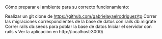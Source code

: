 Cómo preparar el ambiente para su correcto funcionamiento:

Realizar un git clone de https://github.com/gabrielayaelrodriguez/tp
Correr las migraciones correspondientes de la base de datos con rails db:migrate
Correr rails db:seeds para poblar la base de datos
Iniciar el servidor con rails s
Ver la aplicación en http://localhost:3000/
